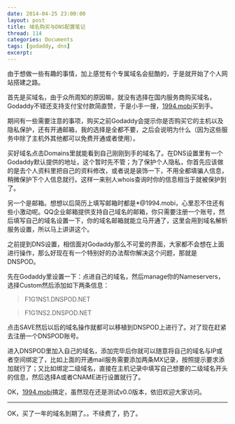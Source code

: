 ```yaml
---
date: 2014-04-25 23:00:00
layout: post
title: 域名购买与DNS配置笔记
thread: 114
categories: Documents
tags: [godaddy, dns]
excerpt: 
---
```


由于想做一些有趣的事情，加上感觉有个专属域名会挺酷的，于是就开始了个人网站搭建之路。

首先是买域名，由于众所周知的原因嘛，就没有选择在国内服务商购买域名，Godaddy不错还支持支付宝付款简直赞，于是小手一搜，[1994.mobi](http://1994.mobi/)买到手。

期间有一些需要注意的事项，购买之前Godaddy会提示你是否购买它的主机以及隐私保护，还有开通邮箱，我的选择是全都不要，之后会说明为什么（因为这些服务中除了主机外其他都可以免费开通或者使用）。

买好域名点击Domains里就能看到自己刚刚到手的域名了。在DNS设置里有一个Godaddy默认提供的地址，这个暂时先不管；为了保护个人隐私，你首先应该做的是去个人资料里把自己的资料修改，或者说是装饰一下，不用全都填骗人信息，稍微保护下个人信息就行。这样一来别人whois查询时你的信息相当于就被保护到了。

另一个是邮箱。想想以后简历上填写邮箱时都是*@1994.mobi，心里忍不住还有些小激动呢。QQ企业邮箱提供支持自己域名的邮箱，你只需要注册一个账号，然后填写自己的域名设置一下，你的域名邮箱就能立马开通了，这里会用到域名解析服务设置，所以马上讲讲这个。

之前提到DNS设置，相信面对Godaddy那么不可爱的界面，大家都不会想在上面进行操作，那么好现在有一个特别好的办法帮你解决这个问题，那就是DNSPOD。

先在Godaddy里设置一下：点进自己的域名，然后manage你的Nameservers，选择Custom然后添加如下两条信息：

>F1G1NS1.DNSPOD.NET

>F1G1NS2.DNSPOD.NET

点击SAVE然后以后的域名操作就都可以移植到DNSPOD上进行了。对了现在赶紧去注册一个DNSPOD账号。

进入DNSPOD里加入自己的域名，添加完毕后你就可以随意将自己的域名与IP或者空间绑定了，比如上面的开通mail服务需要添加两条MX记录，按照提示要求添加就行了；又比如绑定二级域名，直接在主机记录中填写自己想要的二级域名开头的信息，然后选择A或者CNAME进行设置就行了。

OK，[1994.mobi](http://1994.mobi/)搞定，虽然现在还是测试v0.0版本，依旧欢迎大家访问。

---

OK，买了一年的域名到期了。。不续费了，扔了。